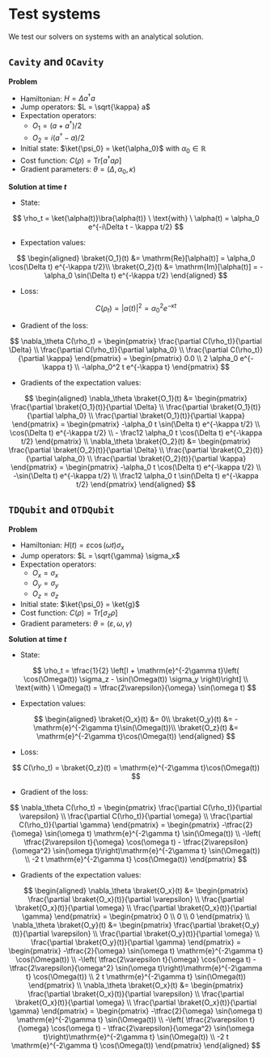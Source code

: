 # Test systems

We test our solvers on systems with an analytical solution.

## `Cavity` and `OCavity`

**Problem**

- Hamiltonian: $H = \Delta a^\dagger a$
- Jump operators: $L = \sqrt{\kappa} a$
- Expectation operators:
  - $O_1 = (a+a^\dagger)/2$
  - $O_2 = i(a^\dagger-a)/2$
- Initial state: $\ket{\psi_0} = \ket{\alpha_0}$ with $\alpha_0\in\mathbb{R}$
- Cost function: $C(\rho) = \mathrm{Tr}[a^\dagger a \rho]$
- Gradient parameters: $\theta=(\Delta, \alpha_0, \kappa)$

**Solution at time $t$**

- State:

$$
\rho_t = \ket{\alpha(t)}\bra{\alpha(t)} \ \text{with} \ \alpha(t) = \alpha_0 e^{-i\Delta t - \kappa t/2}
$$

- Expectation values:

$$
\begin{aligned}
    \braket{O_1}(t) &= \mathrm{Re}[\alpha(t)] = \alpha_0 \cos(\Delta t) e^{-\kappa t/2}\\
    \braket{O_2}(t) &= \mathrm{Im}[\alpha(t)] = -\alpha_0 \sin(\Delta t) e^{-\kappa t/2}
\end{aligned}
$$

- Loss:

$$
C(\rho_t) = |\alpha(t)|^2 = \alpha_0^2 e^{-\kappa t}
$$

- Gradient of the loss:

$$
\nabla_\theta C(\rho_t) =
\begin{pmatrix}
    \frac{\partial C(\rho_t)}{\partial \Delta} \\
    \frac{\partial C(\rho_t)}{\partial \alpha_0} \\
    \frac{\partial C(\rho_t)}{\partial \kappa}
\end{pmatrix} =
\begin{pmatrix}
  0.0 \\
  2 \alpha_0 e^{-\kappa t} \\
  -\alpha_0^2 t e^{-\kappa t}
\end{pmatrix}
$$

- Gradients of the expectation values:

$$
\begin{aligned}
    \nabla_\theta \braket{O_1}(t) &=
    \begin{pmatrix}
        \frac{\partial \braket{O_1}(t)}{\partial \Delta} \\
        \frac{\partial \braket{O_1}(t)}{\partial \alpha_0} \\
        \frac{\partial \braket{O_1}(t)}{\partial \kappa}
    \end{pmatrix} =
    \begin{pmatrix}
        -\alpha_0 t \sin(\Delta t) e^{-\kappa t/2} \\
        \cos(\Delta t) e^{-\kappa t/2} \\
        - \frac12 \alpha_0 t \cos(\Delta t) e^{-\kappa t/2}
    \end{pmatrix} \\
    \nabla_\theta \braket{O_2}(t) &=
    \begin{pmatrix}
        \frac{\partial \braket{O_2}(t)}{\partial \Delta} \\
        \frac{\partial \braket{O_2}(t)}{\partial \alpha_0} \\
        \frac{\partial \braket{O_2}(t)}{\partial \kappa}
    \end{pmatrix} =
    \begin{pmatrix}
        -\alpha_0 t \cos(\Delta t) e^{-\kappa t/2} \\
        -\sin(\Delta t) e^{-\kappa t/2} \\
        \frac12 \alpha_0 t \sin(\Delta t) e^{-\kappa t/2}
    \end{pmatrix}
\end{aligned}
$$

## `TDQubit` and `OTDQubit`

**Problem**

- Hamiltonian: $H(t) = \varepsilon \cos(\omega t) \sigma_x$
- Jump operators: $L = \sqrt{\gamma} \sigma_x$
- Expectation operators:
  - $O_x = \sigma_x$
  - $O_y = \sigma_y$
  - $O_z = \sigma_z$
- Initial state: $\ket{\psi_0} = \ket{g}$
- Cost function: $C(\rho) = \mathrm{Tr}[\sigma_z \rho]$
- Gradient parameters: $\theta=(\varepsilon, \omega, \gamma)$

**Solution at time $t$**

- State:

$$
\rho_t = \tfrac{1}{2} \left[I + \mathrm{e}^{-2\gamma t}\left( \cos(\Omega(t)) \sigma_z - \sin(\Omega(t)) \sigma_y \right)\right] \\ \text{with} \ \Omega(t) = \tfrac{2\varepsilon}{\omega} \sin(\omega t)
$$

- Expectation values:

$$
\begin{aligned}
    \braket{O_x}(t) &= 0\\
    \braket{O_y}(t) &= -\mathrm{e}^{-2\gamma t}\sin(\Omega(t))\\
    \braket{O_z}(t) &= \mathrm{e}^{-2\gamma t}\cos(\Omega(t))
\end{aligned}
$$

- Loss:

$$
C(\rho_t) = \braket{O_z}(t) = \mathrm{e}^{-2\gamma t}\cos(\Omega(t))
$$

- Gradient of the loss:

$$
\nabla_\theta C(\rho_t) =
\begin{pmatrix}
    \frac{\partial C(\rho_t)}{\partial \varepsilon} \\
    \frac{\partial C(\rho_t)}{\partial \omega} \\
    \frac{\partial C(\rho_t)}{\partial \gamma}
\end{pmatrix} =
\begin{pmatrix}
    -\tfrac{2}{\omega} \sin(\omega t) \mathrm{e}^{-2\gamma t} \sin(\Omega(t)) \\
    -\left( \tfrac{2\varepsilon t}{\omega} \cos(\omega t) - \tfrac{2\varepsilon}{\omega^2} \sin(\omega t)\right)\mathrm{e}^{-2\gamma t} \sin(\Omega(t)) \\
    -2 t \mathrm{e}^{-2\gamma t} \cos(\Omega(t))
\end{pmatrix}
$$

- Gradients of the expectation values:

$$
\begin{aligned}
    \nabla_\theta \braket{O_x}(t) &=
    \begin{pmatrix}
        \frac{\partial \braket{O_x}(t)}{\partial \varepsilon} \\
        \frac{\partial \braket{O_x}(t)}{\partial \omega} \\
        \frac{\partial \braket{O_x}(t)}{\partial \gamma}
    \end{pmatrix} =
    \begin{pmatrix}
        0 \\
        0 \\
        0
    \end{pmatrix} \\
    \nabla_\theta \braket{O_y}(t) &=
    \begin{pmatrix}
        \frac{\partial \braket{O_y}(t)}{\partial \varepsilon} \\
        \frac{\partial \braket{O_y}(t)}{\partial \omega} \\
        \frac{\partial \braket{O_y}(t)}{\partial \gamma}
    \end{pmatrix} =
    \begin{pmatrix}
        -\tfrac{2}{\omega} \sin(\omega t) \mathrm{e}^{-2\gamma t} \cos(\Omega(t)) \\
        -\left( \tfrac{2\varepsilon t}{\omega} \cos(\omega t) - \tfrac{2\varepsilon}{\omega^2} \sin(\omega t)\right)\mathrm{e}^{-2\gamma t} \cos(\Omega(t)) \\
        2 t \mathrm{e}^{-2\gamma t} \sin(\Omega(t))
    \end{pmatrix} \\
    \nabla_\theta \braket{O_x}(t) &=
    \begin{pmatrix}
        \frac{\partial \braket{O_x}(t)}{\partial \varepsilon} \\
        \frac{\partial \braket{O_x}(t)}{\partial \omega} \\
        \frac{\partial \braket{O_x}(t)}{\partial \gamma}
    \end{pmatrix} =
    \begin{pmatrix}
        -\tfrac{2}{\omega} \sin(\omega t) \mathrm{e}^{-2\gamma t} \sin(\Omega(t)) \\
        -\left( \tfrac{2\varepsilon t}{\omega} \cos(\omega t) - \tfrac{2\varepsilon}{\omega^2} \sin(\omega t)\right)\mathrm{e}^{-2\gamma t} \sin(\Omega(t)) \\
        -2 t \mathrm{e}^{-2\gamma t} \cos(\Omega(t))
    \end{pmatrix}
\end{aligned}
$$
